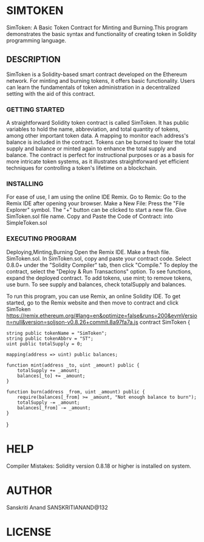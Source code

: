 # SIMTOKEN

SimToken: A Basic Token Contract for Minting and Burning.This program  demonstrates the basic syntax and functionality of creating token in Solidity programming language. 

## DESCRIPTION

SimToken is a Solidity-based smart contract developed on the Ethereum network. 
For minting and burning tokens, it offers basic functionality. Users can learn the fundamentals of token administration in a decentralized setting with the aid of this contract.

### GETTING STARTED

A straightforward Solidity token contract is called SimToken. It has public variables to hold the name, abbreviation, and total quantity of tokens, among other important token data. 
A mapping to monitor each address's balance is included in the contract. Tokens can be burned to lower the total supply and balance or minted again to enhance the total supply and balance.
The contract is perfect for instructional purposes or as a basis for more intricate token systems, as it illustrates straightforward yet efficient techniques for controlling a token's lifetime on a blockchain.

### INSTALLING

For ease of use, I am using the online IDE Remix.
Go to Remix:
Go to the Remix IDE after opening your browser.
Make a New File:
Press the "File Explorer" symbol.
The "+" button can be clicked to start a new file.
Give SimToken.sol file name.
Copy and Paste the Code of Contract: into SimpleToken.sol 

### EXECUTING PROGRAM

Deploying,Minting,Burning
Open the Remix IDE.
Make a fresh file. SimToken.sol.
In SimToken.sol, copy and paste your contract code.
Select 0.8.0+ under the "Solidity Compiler" tab, then click "Compile."
To deploy the contract, select the "Deploy & Run Transactions" option.
To see functions, expand the deployed contract.
To add tokens, use mint; to remove tokens, use burn.
To see supply and balances, check totalSupply and balances.

To run this program, you can use Remix, an online Solidity IDE. To get started, go to the Remix
website and then move to contract and click SimToken https://remix.ethereum.org/#lang=en&optimize=false&runs=200&evmVersion=null&version=soljson-v0.8.26+commit.8a97fa7a.js
contract SimToken {
    
    string public tokenName = "SimToken";
    string public tokenAbbrv = "ST";
    uint public totalSupply = 0;

    mapping(address => uint) public balances;

    function mint(address _to, uint _amount) public {
        totalSupply += _amount;
        balances[_to] += _amount;
    }

    function burn(address _from, uint _amount) public {
        require(balances[_from] >= _amount, "Not enough balance to burn");
        totalSupply -= _amount;
        balances[_from] -= _amount;
    }
}


# HELP
Compiler Mistakes: Solidity version 0.8.18 or higher is installed on  system.

# AUTHOR
Sanskriti Anand
SANSKRITIANAND@132

# LICENSE
[SimTOKEN]:Sanskriti132/token
